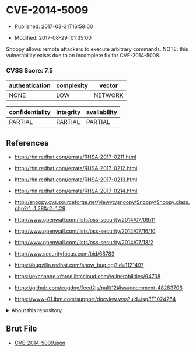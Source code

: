 # CVE-2014-5009

- Published: 2017-03-31T16:59:00

- Modified: 2017-08-29T01:35:00

Snoopy allows remote attackers to execute arbitrary commands.  NOTE: this vulnerability exists due to an incomplete fix for CVE-2014-5008.

### CVSS Score: **7.5**

| authentication | complexity | vector |
| --- | --- | --- |
| NONE | LOW | NETWORK |

| confidentiality | integrity | availability |
| --- | --- | --- |
| PARTIAL | PARTIAL | PARTIAL |

## References

* http://rhn.redhat.com/errata/RHSA-2017-0211.html

* http://rhn.redhat.com/errata/RHSA-2017-0212.html

* http://rhn.redhat.com/errata/RHSA-2017-0213.html

* http://rhn.redhat.com/errata/RHSA-2017-0214.html

* http://snoopy.cvs.sourceforge.net/viewvc/snoopy/Snoopy/Snoopy.class.php?r1=1.28&r2=1.29

* http://www.openwall.com/lists/oss-security/2014/07/09/11

* http://www.openwall.com/lists/oss-security/2014/07/16/10

* http://www.openwall.com/lists/oss-security/2014/07/18/2

* http://www.securityfocus.com/bid/68783

* https://bugzilla.redhat.com/show_bug.cgi?id=1121497

* https://exchange.xforce.ibmcloud.com/vulnerabilities/94738

* https://github.com/cogdog/feed2js/pull/12#issuecomment-48283706

* https://www-01.ibm.com/support/docview.wss?uid=isg3T1024264

<details>
<summary>About this repository</summary> 

  This repository is part of the project [Live Hack CVE](https://github.com/Live-Hack-CVE). Main website can be found [www.live-hack.org](https://www.live-hack.org) 
  
  Made by [Sn0wAlice](https://github.com/Sn0wAlice) for the people that care about security and need to have a feed of the latest CVEs. Hope you enjoy it, don't forget to star the repo and follow me on [Twitter](https://twitter.com/Sn0wAlice) and [Github](https://github.com/Sn0wAlice). And that is my [personnal website](https://www.alice-snow.me/)

  - [Home Page](https://github.com/Live-Hack-CVE)
  - [Framework](https://github.com/Live-Hack-CVE/cve-framework)
  - [CVE database](https://github.com/Live-Hack-CVE/full_database)
  - [Changelog](https://github.com/Live-Hack-CVE/Changelog)
</details>

## Brut File

* [CVE-2014-5009.json](https://raw.githubusercontent.com/Live-Hack-CVE/full_database/main/cves/2014/CVE-2014-5009.json)

